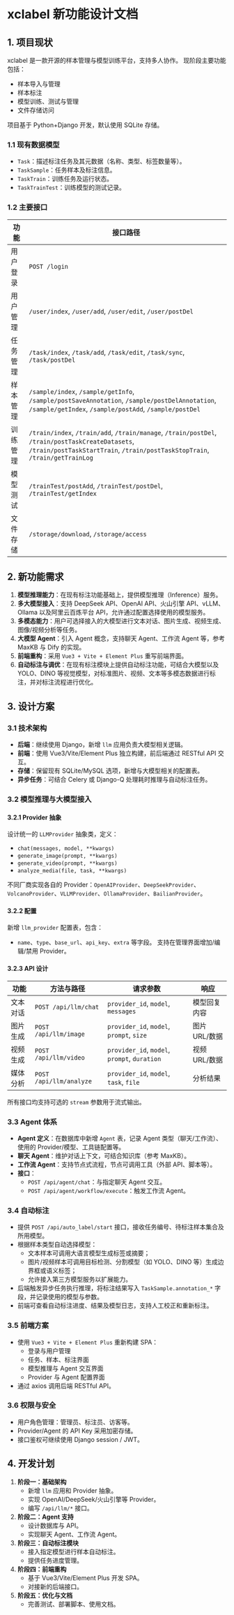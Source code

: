 # xclabel 新功能设计文档

## 1. 项目现状

xclabel 是一款开源的样本管理与模型训练平台，支持多人协作。
现阶段主要功能包括：
- 样本导入与管理
- 样本标注
- 模型训练、测试与管理
- 文件存储访问

项目基于 Python+Django 开发，默认使用 SQLite 存储。

### 1.1 现有数据模型

- `Task`：描述标注任务及其元数据（名称、类型、标签数量等）。
- `TaskSample`：任务样本及标注信息。
- `TaskTrain`：训练任务及运行状态。
- `TaskTrainTest`：训练模型的测试记录。

### 1.2 主要接口

| 功能 | 接口路径 |
|------|----------|
| 用户登录 | `POST /login` |
| 用户管理 | `/user/index`, `/user/add`, `/user/edit`, `/user/postDel` |
| 任务管理 | `/task/index`, `/task/add`, `/task/edit`, `/task/sync`, `/task/postDel` |
| 样本管理 | `/sample/index`, `/sample/getInfo`, `/sample/postSaveAnnotation`, `/sample/postDelAnnotation`, `/sample/getIndex`, `/sample/postAdd`, `/sample/postDel` |
| 训练管理 | `/train/index`, `/train/add`, `/train/manage`, `/train/postDel`, `/train/postTaskCreateDatasets`, `/train/postTaskStartTrain`, `/train/postTaskStopTrain`, `/train/getTrainLog` |
| 模型测试 | `/trainTest/postAdd`, `/trainTest/postDel`, `/trainTest/getIndex` |
| 文件存储 | `/storage/download`, `/storage/access` |

## 2. 新功能需求

1. **模型推理能力**：在现有标注功能基础上，提供模型推理（Inference）服务。
2. **多大模型接入**：支持 DeepSeek API、OpenAI API、火山引擎 API、vLLM、Ollama 以及阿里云百炼平台 API，允许通过配置选择使用的模型服务。
3. **多模态能力**：用户可选择接入的大模型进行文本对话、图片生成、视频生成、图像/视频分析等任务。
4. **大模型 Agent**：引入 Agent 概念，支持聊天 Agent、工作流 Agent 等，参考 MaxKB 与 Dify 的实现。
5. **前端重构**：采用 `Vue3 + Vite + Element Plus` 重写前端界面。
6. **自动标注与调优**：在现有标注模块上提供自动标注功能，可结合大模型以及 YOLO、DINO 等视觉模型，对标准图片、视频、文本等多模态数据进行标注，并对标注流程进行优化。

## 3. 设计方案

### 3.1 技术架构

- **后端**：继续使用 Django，新增 `llm` 应用负责大模型相关逻辑。
- **前端**：使用 Vue3/Vite/Element Plus 独立构建，前后端通过 RESTful API 交互。
- **存储**：保留现有 SQLite/MySQL 选项，新增与大模型相关的配置表。
- **异步任务**：可结合 Celery 或 Django-Q 处理耗时推理与自动标注任务。

### 3.2 模型推理与大模型接入

#### 3.2.1 Provider 抽象

设计统一的 `LLMProvider` 抽象类，定义：
- `chat(messages, model, **kwargs)`
- `generate_image(prompt, **kwargs)`
- `generate_video(prompt, **kwargs)`
- `analyze_media(file, task, **kwargs)`

不同厂商实现各自的 Provider：`OpenAIProvider`、`DeepSeekProvider`、`VolcanoProvider`、`VLLMProvider`、`OllamaProvider`、`BailianProvider`。

#### 3.2.2 配置

新增 `llm_provider` 配置表，包含：
- `name`、`type`、`base_url`、`api_key`、`extra` 等字段。
支持在管理界面增加/编辑/禁用 Provider。

#### 3.2.3 API 设计

| 功能 | 方法与路径 | 请求参数 | 响应 |
|------|------------|----------|------|
| 文本对话 | `POST /api/llm/chat` | `provider_id`, `model`, `messages` | 模型回复内容 |
| 图片生成 | `POST /api/llm/image` | `provider_id`, `model`, `prompt`, `size` | 图片 URL/数据 |
| 视频生成 | `POST /api/llm/video` | `provider_id`, `model`, `prompt`, `duration` | 视频 URL/数据 |
| 媒体分析 | `POST /api/llm/analyze` | `provider_id`, `model`, `task`, `file` | 分析结果 |

所有接口均支持可选的 `stream` 参数用于流式输出。

### 3.3 Agent 体系

- **Agent 定义**：在数据库中新增 `Agent` 表，记录 Agent 类型（聊天/工作流）、使用的 Provider/模型、工具链配置等。
- **聊天 Agent**：维护对话上下文，可结合知识库（参考 MaxKB）。
- **工作流 Agent**：支持节点式流程，节点可调用工具（外部 API、脚本等）。
- **接口**：
  - `POST /api/agent/chat`：与指定聊天 Agent 交互。
  - `POST /api/agent/workflow/execute`：触发工作流 Agent。

### 3.4 自动标注

- 提供 `POST /api/auto_label/start` 接口，接收任务编号、待标注样本集合及所用模型。
- 根据样本类型自动选择模型：
  - 文本样本可调用大语言模型生成标签或摘要；
  - 图片/视频样本可调用目标检测、分割模型（如 YOLO、DINO 等）生成边界框或语义标签；
  - 允许接入第三方模型服务以扩展能力。
- 后端触发异步任务执行推理，将标注结果写入 `TaskSample.annotation_*` 字段，并记录使用的模型与参数。
- 前端可查看自动标注进度、结果及模型日志，支持人工校正和重新标注。

### 3.5 前端方案

- 使用 `Vue3 + Vite + Element Plus` 重新构建 SPA：
  - 登录与用户管理
  - 任务、样本、标注界面
  - 模型推理与 Agent 交互界面
  - Provider 与 Agent 配置界面
- 通过 axios 调用后端 RESTful API。

### 3.6 权限与安全

- 用户角色管理：管理员、标注员、访客等。
- Provider/Agent 的 API Key 采用加密存储。
- 接口鉴权可继续使用 Django session / JWT。

## 4. 开发计划

1. **阶段一：基础架构**
   - 新增 `llm` 应用和 Provider 抽象。
   - 实现 OpenAI/DeepSeek/火山引擎等 Provider。
   - 编写 `/api/llm/*` 接口。
2. **阶段二：Agent 支持**
   - 设计数据库与 API。
   - 实现聊天 Agent、工作流 Agent。
3. **阶段三：自动标注模块**
   - 接入指定模型进行样本自动标注。
   - 提供任务进度管理。
4. **阶段四：前端重构**
   - 基于 Vue3/Vite/Element Plus 开发 SPA。
   - 对接新的后端接口。
5. **阶段五：优化与文档**
   - 完善测试、部署脚本、使用文档。

